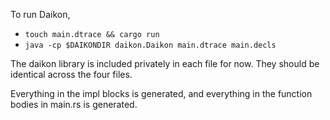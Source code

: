 To run Daikon,

 * `touch main.dtrace && cargo run`
 * `java -cp $DAIKONDIR daikon.Daikon main.dtrace main.decls`

The daikon library is included privately in each file for now. They should be identical across
the four files.

Everything in the impl blocks is generated, and everything in the function bodies in main.rs is generated.
